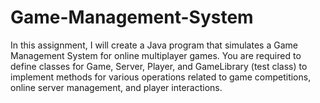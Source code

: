 # Game-Management-System
In this assignment, I will create a Java program that simulates a Game Management System for online  multiplayer games. You are required to define classes for Game, Server, Player, and GameLibrary (test class) to  implement methods for various operations related to game competitions, online server management, and player  interactions. 
